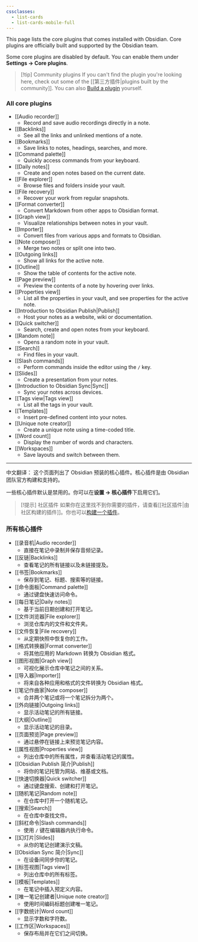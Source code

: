 ```yaml
---
cssclasses:
  - list-cards
  - list-cards-mobile-full
---
```

This page lists the core plugins that comes installed with Obsidian. Core plugins are officially built and supported by the Obsidian team. 

Some core plugins are disabled by default. You can enable them under **Settings → Core plugins**.

> [!tip] Community plugins
> If you can't find the plugin you're looking here, check out some of the [[第三方插件|plugins built by the community]]. You can also [Build a plugin](https://docs.obsidian.md/Plugins/Getting+started/Build+a+plugin) yourself.

### All core plugins

- [[Audio recorder]]
	- Record and save audio recordings directly in a note.
- [[Backlinks]]
	- See all the links and unlinked mentions of a note.
- [[Bookmarks]]
	- Save links to notes, headings, searches, and more.
- [[Command palette]]
	- Quickly access commands from your keyboard.
- [[Daily notes]]
	- Create and open notes based on the current date.
- [[File explorer]]
	- Browse files and folders inside your vault.
- [[File recovery]]
	-  Recover your work from regular snapshots.
- [[Format converter]]
	- Convert Markdown from other apps to Obsidian format.
- [[Graph view]]
	- Visualize relationships between notes in your vault.
- [[Importer]]
	- Convert files from various apps and formats to Obsidian.
- [[Note composer]]
	- Merge two notes or split one into two.
- [[Outgoing links]]
	- Show all links for the active note.
- [[Outline]]
	- Show the table of contents for the active note.
- [[Page preview]]
	- Preview the contents of a note by hovering over links.
- [[Properties view]]
	- List all the properties in your vault, and see properties for the active note.
- [[Introduction to Obsidian Publish|Publish]]
	- Host your notes as a website, wiki or documentation.
- [[Quick switcher]]
	- Search, create and open notes from your keyboard.
- [[Random note]]
	- Opens a random note in your vault.
- [[Search]]
	- Find files in your vault.
- [[Slash commands]]
	- Perform commands inside the editor using the `/` key.
- [[Slides]]
	- Create a presentation from your notes.
- [[Introduction to Obsidian Sync|Sync]]
	- Sync your notes across devices.
- [[Tags view|Tags view]]
	- List all the tags in your vault.
- [[Templates]]
	- Insert pre-defined content into your notes.
- [[Unique note creator]]
	- Create a unique note using a time-coded title.
- [[Word count]]
	- Display the number of words and characters.
- [[Workspaces]]
	- Save layouts and switch between them.


---

中文翻译：
这个页面列出了 Obsidian 预装的核心插件。核心插件是由 Obsidian 团队官方构建和支持的。

一些核心插件默认是禁用的。你可以在**设置 → 核心插件**下启用它们。

> [!提示] 社区插件
> 如果你在这里找不到你需要的插件，请查看[[社区插件|由社区构建的插件]]。你也可以[构建一个插件](https://docs.obsidian.md/Plugins/Getting+started/Build+a+plugin)。

### 所有核心插件

- [[录音机|Audio recorder]]
	- 直接在笔记中录制并保存音频记录。
- [[反链|Backlinks]]
	- 查看笔记的所有链接以及未链接提及。
- [[书签|Bookmarks]]
	- 保存到笔记、标题、搜索等的链接。
- [[命令面板|Command palette]]
	- 通过键盘快速访问命令。
- [[每日笔记|Daily notes]]
	- 基于当前日期创建和打开笔记。
- [[文件浏览器|File explorer]]
	- 浏览仓库内的文件和文件夹。
- [[文件恢复|File recovery]]
	- 从定期快照中恢复你的工作。
- [[格式转换器|Format converter]]
	- 将其他应用的 Markdown 转换为 Obsidian 格式。
- [[图形视图|Graph view]]
	- 可视化展示仓库中笔记之间的关系。
- [[导入器|Importer]]
	- 将来自各种应用和格式的文件转换为 Obsidian 格式。
- [[笔记作曲家|Note composer]]
	- 合并两个笔记或将一个笔记拆分为两个。
- [[外向链接|Outgoing links]]
	- 显示活动笔记的所有链接。
- [[大纲|Outline]]
	- 显示活动笔记的目录。
- [[页面预览|Page preview]]
	- 通过悬停在链接上来预览笔记内容。
- [[属性视图|Properties view]]
	- 列出仓库中的所有属性，并查看活动笔记的属性。
- [[Obsidian Publish 简介|Publish]]
	- 将你的笔记托管为网站、维基或文档。
- [[快速切换器|Quick switcher]]
	- 通过键盘搜索、创建和打开笔记。
- [[随机笔记|Random note]]
	- 在仓库中打开一个随机笔记。
- [[搜索|Search]]
	- 在仓库中查找文件。
- [[斜杠命令|Slash commands]]
	- 使用 `/` 键在编辑器内执行命令。
- [[幻灯片|Slides]]
	- 从你的笔记创建演示文稿。
- [[Obsidian Sync 简介|Sync]]
	- 在设备间同步你的笔记。
- [[标签视图|Tags view]]
	- 列出仓库中的所有标签。
- [[模板|Templates]]
	- 在笔记中插入预定义内容。
- [[唯一笔记创建者|Unique note creator]]
	- 使用时间编码标题创建唯一笔记。
- [[字数统计|Word count]]
	- 显示字数和字符数。
- [[工作区|Workspaces]]
	- 保存布局并在它们之间切换。